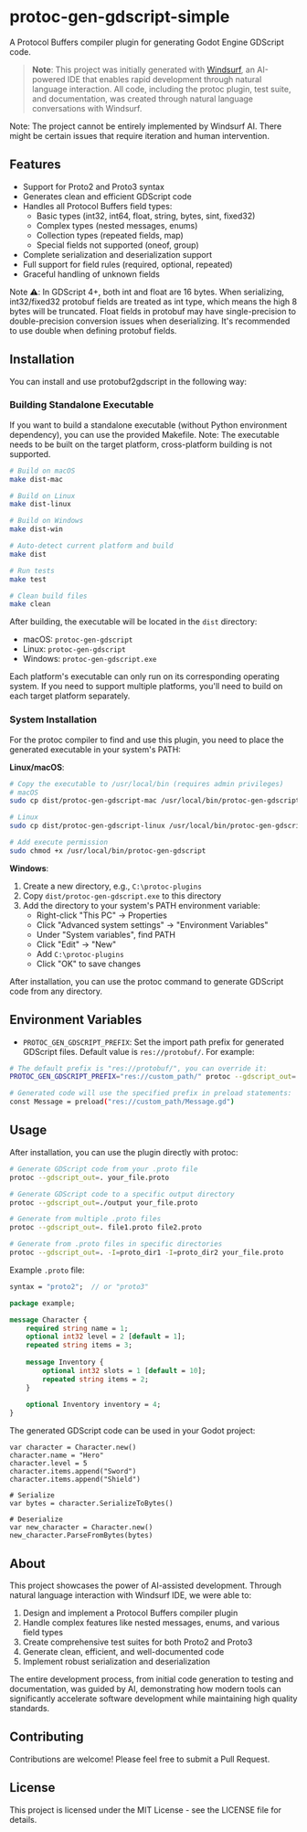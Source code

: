 # protoc-gen-gdscript-simple

A Protocol Buffers compiler plugin for generating Godot Engine GDScript code.

> **Note**: This project was initially generated with [Windsurf](https://codeium.com/windsurf), an AI-powered IDE that enables rapid development through natural language interaction. All code, including the protoc plugin, test suite, and documentation, was created through natural language conversations with Windsurf.

Note: The project cannot be entirely implemented by Windsurf AI. There might be certain issues that require iteration and human intervention.

## Features

- Support for Proto2 and Proto3 syntax
- Generates clean and efficient GDScript code
- Handles all Protocol Buffers field types:
  - Basic types (int32, int64, float, string, bytes, sint, fixed32)
  - Complex types (nested messages, enums)
  - Collection types (repeated fields, map)
  - Special fields not supported (oneof, group)
- Complete serialization and deserialization support
- Full support for field rules (required, optional, repeated)
- Graceful handling of unknown fields

Note ⚠️:
    In GDScript 4+, both int and float are 16 bytes. When serializing, int32/fixed32 protobuf fields are treated as int type, which means the high 8 bytes will be truncated.
    Float fields in protobuf may have single-precision to double-precision conversion issues when deserializing. It's recommended to use double when defining protobuf fields.

## Installation

You can install and use protobuf2gdscript in the following way:

### Building Standalone Executable

If you want to build a standalone executable (without Python environment dependency), you can use the provided Makefile. Note: The executable needs to be built on the target platform, cross-platform building is not supported.

```bash
# Build on macOS
make dist-mac

# Build on Linux
make dist-linux

# Build on Windows
make dist-win

# Auto-detect current platform and build
make dist

# Run tests
make test

# Clean build files
make clean
```

After building, the executable will be located in the `dist` directory:
- macOS: `protoc-gen-gdscript`
- Linux: `protoc-gen-gdscript`
- Windows: `protoc-gen-gdscript.exe`

Each platform's executable can only run on its corresponding operating system. If you need to support multiple platforms, you'll need to build on each target platform separately.

### System Installation

For the protoc compiler to find and use this plugin, you need to place the generated executable in your system's PATH:

**Linux/macOS**:
```bash
# Copy the executable to /usr/local/bin (requires admin privileges)
# macOS
sudo cp dist/protoc-gen-gdscript-mac /usr/local/bin/protoc-gen-gdscript

# Linux
sudo cp dist/protoc-gen-gdscript-linux /usr/local/bin/protoc-gen-gdscript

# Add execute permission
sudo chmod +x /usr/local/bin/protoc-gen-gdscript
```

**Windows**:
1. Create a new directory, e.g., `C:\protoc-plugins`
2. Copy `dist/protoc-gen-gdscript.exe` to this directory
3. Add the directory to your system's PATH environment variable:
   - Right-click "This PC" -> Properties
   - Click "Advanced system settings" -> "Environment Variables"
   - Under "System variables", find PATH
   - Click "Edit" -> "New"
   - Add `C:\protoc-plugins`
   - Click "OK" to save changes

After installation, you can use the protoc command to generate GDScript code from any directory.

## Environment Variables

- `PROTOC_GEN_GDSCRIPT_PREFIX`: Set the import path prefix for generated GDScript files. Default value is `res://protobuf/`. For example:

```bash
# The default prefix is "res://protobuf/", you can override it:
PROTOC_GEN_GDSCRIPT_PREFIX="res://custom_path/" protoc --gdscript_out=. your_file.proto

# Generated code will use the specified prefix in preload statements:
const Message = preload("res://custom_path/Message.gd")
```

## Usage

After installation, you can use the plugin directly with protoc:

```bash
# Generate GDScript code from your .proto file
protoc --gdscript_out=. your_file.proto

# Generate GDScript code to a specific output directory
protoc --gdscript_out=./output your_file.proto

# Generate from multiple .proto files
protoc --gdscript_out=. file1.proto file2.proto

# Generate from .proto files in specific directories
protoc --gdscript_out=. -I=proto_dir1 -I=proto_dir2 your_file.proto
```

Example `.proto` file:

```protobuf
syntax = "proto2";  // or "proto3"

package example;

message Character {
    required string name = 1;
    optional int32 level = 2 [default = 1];
    repeated string items = 3;
    
    message Inventory {
        optional int32 slots = 1 [default = 10];
        repeated string items = 2;
    }
    
    optional Inventory inventory = 4;
}
```

The generated GDScript code can be used in your Godot project:

```gdscript
var character = Character.new()
character.name = "Hero"
character.level = 5
character.items.append("Sword")
character.items.append("Shield")

# Serialize
var bytes = character.SerializeToBytes()

# Deserialize
var new_character = Character.new()
new_character.ParseFromBytes(bytes)
```

## About

This project showcases the power of AI-assisted development. Through natural language interaction with Windsurf IDE, we were able to:

1. Design and implement a Protocol Buffers compiler plugin
2. Handle complex features like nested messages, enums, and various field types
3. Create comprehensive test suites for both Proto2 and Proto3
4. Generate clean, efficient, and well-documented code
5. Implement robust serialization and deserialization

The entire development process, from initial code generation to testing and documentation, was guided by AI, demonstrating how modern tools can significantly accelerate software development while maintaining high quality standards.

## Contributing

Contributions are welcome! Please feel free to submit a Pull Request.

## License

This project is licensed under the MIT License - see the LICENSE file for details.
